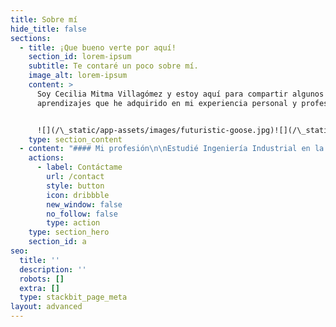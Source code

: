 ```yaml
---
title: Sobre mí
hide_title: false
sections:
  - title: ¡Que bueno verte por aquí!
    section_id: lorem-ipsum
    subtitle: Te contaré un poco sobre mí.
    image_alt: lorem-ipsum
    content: >
      Soy Cecilia Mitma Villagómez y estoy aquí para compartir algunos
      aprendizajes que he adquirido en mi experiencia personal y profesional.


      ![](/\_static/app-assets/images/futuristic-goose.jpg)![](/\_static/app-assets/images/wonderful-tiger.jpg)
    type: section_content
  - content: "#### Mi profesión\n\nEstudié Ingeniería Industrial en la Universidad Nacional Mayor de San Marcos y tengo 8 años de experiencia en Planeamiento Financiero, Planeamiento Estratégico, Costos, Presupuestos, Gestión de procesos, Gestión de Proyectos y Análisis de KPI’s. Me enfoco en buscar oportunidades de mejora apoyándome en información consistente y veraz que aporte valor a la toma de decisiones y al planteamiento de estrategias.\_\nMi objetivo es contribuir con el crecimiento de negocios y el desarrollo de equipos.\n\n#### Mi historia\n\nVengo de una familia muy unida y con mucho empuje, soy de Lima pero por mis venas corre sangre sureña, ya que mi madre es arequipeña y mi padre ayacuchano. Desde muy pequeña mis padres me enseñaron que siempre podemos encontrar una mejor versión de nosotros mismos y que cualquier obstáculo se resuelve con esfuerzo y creatividad.\n\n#### Mis valores\n\nOptimismo, Perseverancia, Amor, Coherencia y Liderazgo.![](/\\_static/app-assets/images/wonderful-tiger.jpg)\n"
    actions:
      - label: Contáctame
        url: /contact
        style: button
        icon: dribbble
        new_window: false
        no_follow: false
        type: action
    type: section_hero
    section_id: a
seo:
  title: ''
  description: ''
  robots: []
  extra: []
  type: stackbit_page_meta
layout: advanced
---
```

